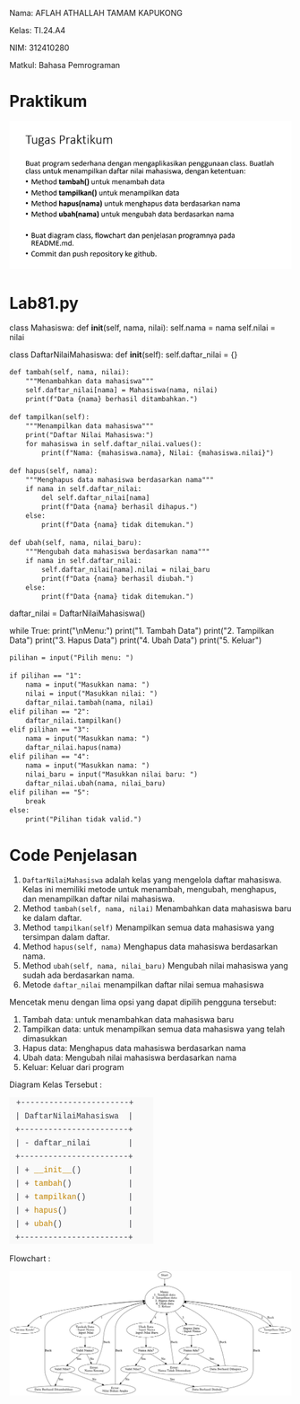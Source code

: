 Nama: AFLAH ATHALLAH TAMAM KAPUKONG

Kelas: TI.24.A4

NIM: 312410280

Matkul: Bahasa Pemrograman

# Praktikum

![gambar](https://github.com/Abcdeflahhh/Prak8-OOP/blob/50394f7d67bb960ecec17659fa9a4903299ea17d/folder/Screenshot%202024-12-08%20075910.png)

# Lab81.py

class Mahasiswa:
    def __init__(self, nama, nilai):
        self.nama = nama
        self.nilai = nilai

class DaftarNilaiMahasiswa:
    def __init__(self):
        self.daftar_nilai = {}

    def tambah(self, nama, nilai):
        """Menambahkan data mahasiswa"""
        self.daftar_nilai[nama] = Mahasiswa(nama, nilai)
        print(f"Data {nama} berhasil ditambahkan.")

    def tampilkan(self):
        """Menampilkan data mahasiswa"""
        print("Daftar Nilai Mahasiswa:")
        for mahasiswa in self.daftar_nilai.values():
            print(f"Nama: {mahasiswa.nama}, Nilai: {mahasiswa.nilai}")

    def hapus(self, nama):
        """Menghapus data mahasiswa berdasarkan nama"""
        if nama in self.daftar_nilai:
            del self.daftar_nilai[nama]
            print(f"Data {nama} berhasil dihapus.")
        else:
            print(f"Data {nama} tidak ditemukan.")

    def ubah(self, nama, nilai_baru):
        """Mengubah data mahasiswa berdasarkan nama"""
        if nama in self.daftar_nilai:
            self.daftar_nilai[nama].nilai = nilai_baru
            print(f"Data {nama} berhasil diubah.")
        else:
            print(f"Data {nama} tidak ditemukan.")
            
daftar_nilai = DaftarNilaiMahasiswa()

while True:
    print("\nMenu:")
    print("1. Tambah Data")
    print("2. Tampilkan Data")
    print("3. Hapus Data")
    print("4. Ubah Data")
    print("5. Keluar")

    pilihan = input("Pilih menu: ")

    if pilihan == "1":
        nama = input("Masukkan nama: ")
        nilai = input("Masukkan nilai: ")
        daftar_nilai.tambah(nama, nilai)
    elif pilihan == "2":
        daftar_nilai.tampilkan()
    elif pilihan == "3":
        nama = input("Masukkan nama: ")
        daftar_nilai.hapus(nama)
    elif pilihan == "4":
        nama = input("Masukkan nama: ")
        nilai_baru = input("Masukkan nilai baru: ")
        daftar_nilai.ubah(nama, nilai_baru)
    elif pilihan == "5":
        break
    else:
        print("Pilihan tidak valid.")

# Code Penjelasan
1. `DaftarNilaiMahasiswa` adalah kelas yang mengelola daftar mahasiswa. Kelas ini memiliki metode untuk menambah, mengubah, menghapus, dan menampilkan daftar nilai mahasiswa.
2.  Method `tambah(self, nama, nilai)` Menambahkan data mahasiswa baru ke dalam daftar.
3.  Method `tampilkan(self)` Menampilkan semua data mahasiswa yang tersimpan dalam daftar.
4.  Method `hapus(self, nama)` Menghapus data mahasiswa berdasarkan nama.
5.  Method `ubah(self, nama, nilai_baru)` Mengubah nilai mahasiswa yang sudah ada berdasarkan nama.
6.  Metode `daftar_nilai` menampilkan daftar nilai semua mahasiswa

Mencetak menu dengan lima opsi yang dapat dipilih pengguna tersebut:
1. Tambah data: untuk menambahkan data mahasiswa baru
2. Tampilkan data: untuk menampilkan semua data mahasiswa yang telah dimasukkan
3. Hapus data: Menghapus data mahasiswa berdasarkan nama
4. Ubah data: Mengubah nilai mahasiswa berdasarkan nama
5. Keluar: Keluar dari program

Diagram Kelas Tersebut :

![gambar](https://github.com/Abcdeflahhh/Prak8-OOP/blob/50394f7d67bb960ecec17659fa9a4903299ea17d/folder/Screenshot%20from%202024-12-08%2020-29-58.png)

Flowchart : 

![gambar](https://github.com/Abcdeflahhh/Prak8-OOP/blob/50394f7d67bb960ecec17659fa9a4903299ea17d/folder/flowchart_mahasiswa.png)
